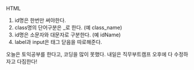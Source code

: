 HTML

1. id명은 한번만 써야한다.
2. class명의 단어구분은 \_로 한다. (예 class_name)
3. id명은 소문자와 대문자로 구분한다. (예 idName)
4. label과 input은 태그 닫음을 따로해준다.

오늘은 토익공부를 한다고, 코딩을 많이 못했다.
내일은 직무부트캠프 오후에 다 수정하자고 다짐한다!
